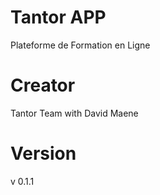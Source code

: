 # Tantor APP
Plateforme de Formation en Ligne
# Creator
Tantor Team with David Maene
# Version
v 0.1.1